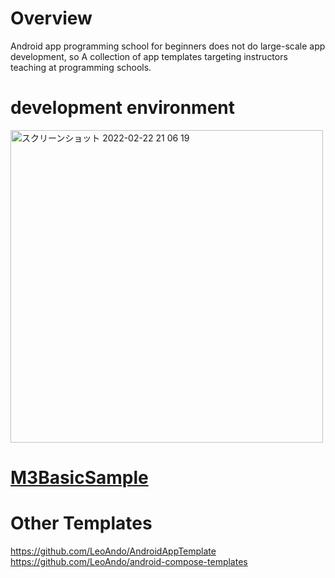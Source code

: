 # Overview

Android app programming school for beginners does not do large-scale app development, so
A collection of app templates targeting instructors teaching at programming schools.

# development environment

<img width="500" alt="スクリーンショット 2022-02-22 21 06 19" src="https://user-images.githubusercontent.com/16476224/155129056-7ca765fd-0bf2-406b-b54f-c6baea10f391.png">


# [M3BasicSample](https://github.com/LeoAndo/android-app-teaching-material-templates/tree/main/M3BasicSample)

# Other Templates
https://github.com/LeoAndo/AndroidAppTemplate<br>
https://github.com/LeoAndo/android-compose-templates<br>
